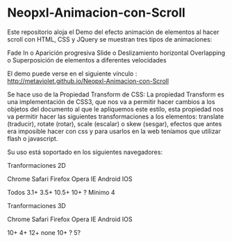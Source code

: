 Neopxl-Animacion-con-Scroll
===========================

Este repositorio aloja el Demo del efecto animación de elementos al hacer scroll con HTML, CSS y JQuery
se muestran tres tipos de animaciones:

Fade In o Aparición progresiva 
Slide o Deslizamiento horizontal
Overlapping o Superposición de elementos a diferentes velocidades

El demo puede verse en el siguiente vínculo : http://metaviolet.github.io/Neopxl-Animacion-con-Scroll


Se hace uso de la Propiedad Transform de CSS:
La propiedad Transform es una implementación de CSS3, que nos va a permitir hacer cambios a los objetos del documento al que le apliquemos este estilo, esta propiedad nos va permitir hacer las siguientes transformaciones a los elementos: translate (traducir), rotate (rotar), scale (escalar) o skew (sesgar), efectos que antes era imposible hacer con css y para usarlos en la web teníamos que utilizar flash o javascript.

Su uso está soportado en los siguientes navegadores: 

Tranformaciones 2D

Chrome   Safari    Firefox  Opera    IE   Android  IOS

Todos        3.1+    3.5+   10.5+   10+   ?     Mínimo 4

Tranformaciones 3D

Chrome   Safari  Firefox    Opera    IE   Android IOS

10+           4+          12+  none   10+    ?      5?

